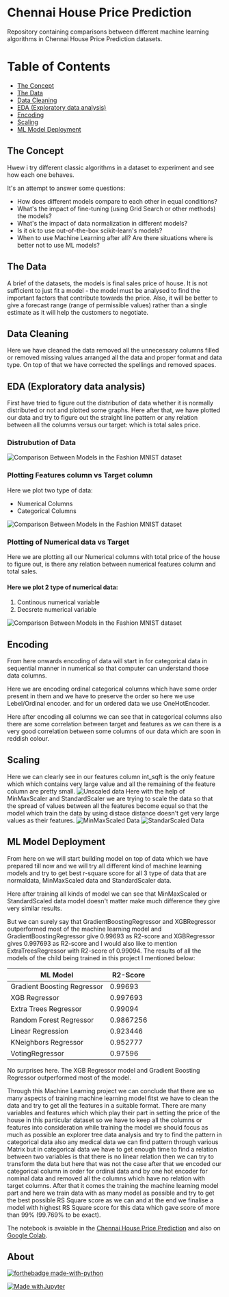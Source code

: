 # **Chennai House Price Prediction**
Repository containing comparisons between different machine learning algorithms in Chennai House Price Prediction datasets.

# Table of Contents

* [The Concept](https://github.com/Akashkunwar/Dscourses/tree/main/Guvi/Project/Chennai%20House%20Price%20Prediction#the-concept)
* [The Data](https://github.com/Akashkunwar/Dscourses/tree/main/Guvi/Project/Chennai%20House%20Price%20Prediction#the-data)
* [Data Cleaning](https://github.com/Akashkunwar/Dscourses/tree/main/Guvi/Project/Chennai%20House%20Price%20Prediction#the-cleaning)
* [EDA (Exploratory data analysis)](https://github.com/Akashkunwar/Dscourses/tree/main/Guvi/Project/Chennai%20House%20Price%20Prediction#EDA-(Exploratory-data-analysis))
* [Encoding](https://github.com/Akashkunwar/Dscourses/tree/main/Guvi/Project/Chennai%20House%20Price%20Prediction#Encoding)
* [Scaling](https://github.com/Akashkunwar/Dscourses/tree/main/Guvi/Project/Chennai%20House%20Price%20Prediction#Scaling)
* [ML Model Deployment](https://github.com/Akashkunwar/Dscourses/tree/main/Guvi/Project/Chennai%20House%20Price%20Prediction#ML-Model-Deployment)


## The Concept

Hwew i try different classic algorithms in a dataset to experiment and see how each one behaves.

It's an attempt to answer some questions:

 * How does different models compare to each other in equal conditions?
 * What's the impact of fine-tuning (using Grid Search or other methods) the models?
 * What's the impact of data normalization in different models?
 * Is it ok to use out-of-the-box scikit-learn's models?
 * When to use Machine Learning after all? Are there situations where is better not to use ML models?

## The Data

A brief of the datasets, the models is final sales price of house. It is not sufficient to just fit a model - the model must be analysed to find the important factors that contribute towards the price. Also, it will be better to give a forecast range (range of permissible values) rather than a single estimate as it will help the customers to negotiate.

## Data Cleaning

 Here we have cleaned the data removed all the unnecessary columns filled or removed missing values arranged all the data and proper format and data type. On top of that we have corrected the spellings and removed spaces.

## EDA (Exploratory data analysis)

 First have tried to figure out the distribution of data whether it is normally distributed or not and plotted some graphs. Here after that, we have plotted our data and try to figure out the straight line pattern or any relation between all the columns versus our target: which is total sales price.

### Distrubution of Data
![Comparison Between Models in the Fashion MNIST dataset](https://i.imgur.com/mxl3ZmV.png)

### Plotting Features column vs Target column

Here we plot two type of data:
*   Numerical Columns
*   Categorical Columns

![Comparison Between Models in the Fashion MNIST dataset](https://i.imgur.com/hp9Jvj5.png)

### Plotting of Numerical data vs Target
Here we are plotting all our Numerical columns with total price of the house to figure out, is there any relation between numerical features column and total sales.

#### Here we plot 2 type of numerical data:


1.   Continous numerical variable
2.   Decsrete numerical variable




![Comparison Between Models in the Fashion MNIST dataset](https://i.imgur.com/gTq6DQE.png)


## Encoding

From here onwards encoding of data will start in for categorical data in sequential manner in numerical so that computer can understand those data columns.

Here we are encoding ordinal categorical columns which have some order present in them and we have to preserve the order so here we use Lebel/Ordinal encoder. and for un ordered data we use OneHotEncoder.

Here after encoding all columns we can see that in categorical columns also there are some correlation between target and features as we can there is a very good correlation between some columns of our data which are soon in reddish colour.

## Scaling

Here we can clearly see in our features column int_sqft is the only feature which which contains very large value and all the remaining of the feature column are pretty small.
![Unscaled data](https://i.imgur.com/lF7XI4U.png)
Here with the help of MinMaxScaler and StandardScaler we are trying to scale the data so that the spread of values between all the features become equal so that the model which train the data by using distace distance doesn't get very large values as their features.
![MinMaxScaled Data](https://i.imgur.com/IlrCUHS.png)
![StandarScaled Data](https://i.imgur.com/8pGQN95.png)


## ML Model Deployment

From here on we will start building model on top of data which we have prepared till now and we will try all different kind of machine learning models and try to get best r-square score for all 3 type of data that are normaldata, MinMaxScaled data and StandardScaler data.

Here after training all kinds of model we can see that MinMaxScaled or StandardScaled data model doesn't matter make much difference they give very similar results. 

But we can surely say that GradientBoostingRegressor and XGBRegressor outperformed most of the machine learning model and GradientBoostingRegressor give 0.99693 as R2-score and XGBRegressor gives 0.997693 as R2-score and I would also like to mention ExtraTreesRegressor with R2-score of 0.99094. The results of all the models of the child being trained in this project I mentioned below:

|ML Model |R2-Score|
|-----|--------|
|Gradient Boosting Regressor|0.99693       |
|XGB Regressor |0.997693      |
|Extra Trees Regressor|0.99094       |
|Random Forest Regressor |0.9867256      |
|Linear Regression |0.923446      |
|KNeighbors Regressor|0.952777       |
|VotingRegressor  |0.97596      |

No surprises here. The XGB Regressor model and Gradient Boosting Regressor outperformed most of the model.


Through this Machine Learning project we can conclude that there are so many aspects of training machine learning model fitst we have to clean the data and try to get all the features in a suitable format. There are many variables and features which which play their part in setting the price of the house in this particular dataset so we have to keep all the columns or features into consideration while training the model we should focus as much as possible an explorer tree data analysis and try to find the pattern in categorical data also any medical data we can find pattern through various Matrix but in categorical data we have to get enough time to find a relation between two variables is that there is no linear relation then we can try to transform the data but here that was not the case after that we encoded our categorical column in order for ordinal data and by one hot encoder for nominal data and removed all the columns which have no relation with target columns. After that it comes the training the machine learning model part and here we train data with as many model as possible and try to get the best possible RS Square score as we can and at the end we finalise a model with highest RS Square score for this data which gave score of more than 99% (99.769% to be exact).

The notebook is avaiable in the [Chennai House Price Prediction](https://github.com/Akashkunwar/Dscourses/blob/main/Guvi/Project/Chennai%20House%20Price%20Prediction/Chennai_house_price_project.ipynb) and also on [Google Colab](https://colab.research.google.com/github/Akashkunwar/Dscourses/blob/main/Guvi/Project/Chennai_house_price_project.ipynb).

## About
[![forthebadge made-with-python](http://ForTheBadge.com/images/badges/made-with-python.svg)](https://www.python.org/)

[![Made withJupyter](https://img.shields.io/badge/Made%20with-Jupyter-orange?style=for-the-badge&logo=Jupyter)](https://jupyter.org/try)
